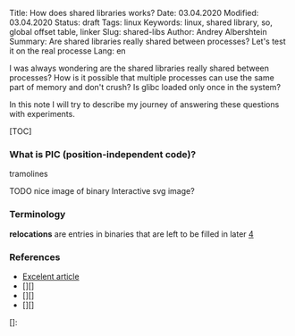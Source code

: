 Title: How does shared libraries works?
Date: 03.04.2020
Modified: 03.04.2020
Status: draft
Tags: linux
Keywords: linux, shared library, so, global offset table, linker
Slug: shared-libs
Author: Andrey Albershtein
Summary: Are shared libraries really shared between processes? Let's test it on
the real processe
Lang: en

I was always wondering are the shared libraries really shared between processes?
How is it possible that multiple processes can use the same part of memory and
don't crush? Is glibc loaded only once in the system?

In this note I will try to describe my journey of answering these questions with
experiments.

[TOC]

### What is PIC (position-independent code)?

tramolines

TODO nice image of binary
Interactive svg image?


### Terminology

**relocations** are entries in binaries that are left to be filled in later
[4][4]

### References

* [Excelent article][5]
* [][]
* [][]
* [][]

[1]: https://stackoverflow.com/questions/39785280/how-shared-library-finds-got-section
[2]: https://stackoverflow.com/questions/32947936/locating-the-global-offset-table-in-an-elf-file
[3]: http://bottomupcs.sourceforge.net/csbu/x3824.htm
[4]: https://www.technovelty.org/linux/plt-and-got-the-key-to-code-sharing-and-dynamic-libraries.html
[5]: http://cseweb.ucsd.edu/~ricko/CSE131/the%20inside%20story%20on%20shared%20libraries%20and%20dynamic%20loading.pdf
[]: 
